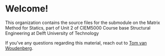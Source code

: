 # Welcome!

This organization contains the source files for the submodule on the Matrix Method for Statics, part of Unit 2 of CIEM5000 Course base Structural Engineering at Delft University of Technology

If you've any questions regarding this material, reach out to [Tom van Woudenberg](mailto:T.R.vanWoudenberg@tudelft.nl).
